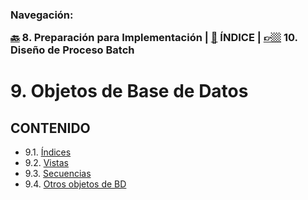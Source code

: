 <h3>Navegación:<br>

[🔙](../8/8.md) 8. Preparación para Implementación | [📜](../README.md) ÍNDICE | [👉🏼](../10/10.md) 10. Diseño de Proceso Batch

# 9. Objetos de Base de Datos

## CONTENIDO
- 9.1. [Índices](9.1/9.1.md)
- 9.2. [Vistas](9.2/9.2.md)
- 9.3. [Secuencias](9.3/9.3.md)
- 9.4. [Otros objetos de BD](9.4/9.4.md)